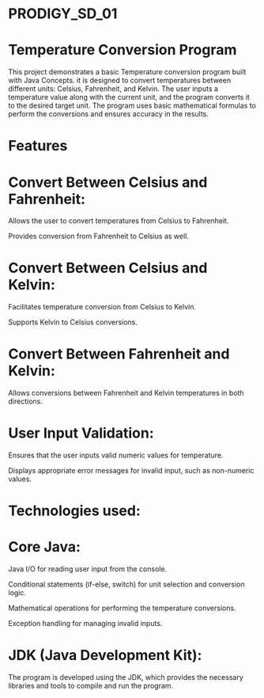 # PRODIGY_SD_01
# Temperature Conversion Program
 This project demonstrates a basic Temperature conversion program built with Java Concepts. it is designed to convert temperatures between different units: Celsius, 
 Fahrenheit, and Kelvin. The user inputs a temperature value along with the current unit, and the program converts it to the desired target unit. The program uses 
 basic mathematical formulas to perform the conversions and ensures accuracy in the results.
# Features
# Convert Between Celsius and Fahrenheit:
Allows the user to convert temperatures from Celsius to Fahrenheit.

Provides conversion from Fahrenheit to Celsius as well.
# Convert Between Celsius and Kelvin:
Facilitates temperature conversion from Celsius to Kelvin.

Supports Kelvin to Celsius conversions.
# Convert Between Fahrenheit and Kelvin:
Allows conversions between Fahrenheit and Kelvin temperatures in both directions.
# User Input Validation:
Ensures that the user inputs valid numeric values for temperature.

Displays appropriate error messages for invalid input, such as non-numeric values.
# Technologies used:
# Core Java:
Java I/O for reading user input from the console.

Conditional statements (if-else, switch) for unit selection and conversion logic.

Mathematical operations for performing the temperature conversions.

Exception handling for managing invalid inputs.
# JDK (Java Development Kit):
The program is developed using the JDK, which provides the necessary libraries and tools to compile and run the program.

